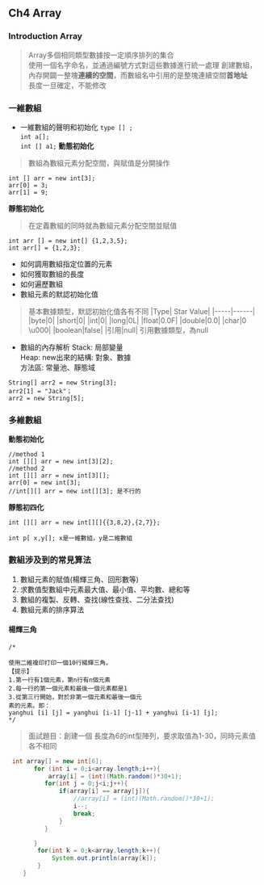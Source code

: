 ## Ch4 Array  
### Introduction Array
> Array多個相同類型數據按一定順序排列的集合  
> 使用一個名字命名，並通過編號方式對這些數據進行統一處理
> 創建數組，內存開闢一整塊**連續的空間**，而數組名中引用的是整塊連續空間**首地址**  
> 長度一旦確定，不能修改

### 一維數組
+ 一維數組的聲明和初始化
`type [] ;`  
`int a[];`  
`int [] a1;`
**動態初始化**
>數組為數組元素分配空間，與賦值是分開操作
```
int [] arr = new int[3];
arr[0] = 3;
arr[1] = 9;
```
**靜態初始化**
>在定義數組的同時就為數組元素分配空間並賦值
```
int arr [] = new int[] {1,2,3,5};
int arr[] = {1,2,3};
```
+ 如何調用數組指定位置的元素
+ 如何獲取數組的長度
+ 如何遍歷數組
+ 數組元素的默認初始化值
> 基本數據類型，默認初始化值各有不同
|Type| Star Value|
|-----|------|
|byte|0|
|short|0|
|int|0|
|long|0L|
|float|0.0F|
|double|0.0|
|char|0 \u000|
|boolean|false|
|引用|null|
> 引用數據類型，為null
+ 數組的內存解析
Stack: 局部變量  
Heap: new出來的結構: 對象、數據  
方法區: 常量池、靜態域  
```
String[] arr2 = new String[3];
arr2[1] = "Jack"；
arr2 = new String[5];
```
### 多維數組
**動態初始化**
```
//method 1
int [][] arr = new int[3][2];
//method 2
int [][] arr = new int[3][];
arr[0] = new int[3];
//int[][] arr = new int[][3]; 是不行的
```
**靜態初四化**
```
int [][] arr = new int[][]{{3,8,2},{2,7}};
```
`int p[ x,y[]; x是一維數組，y是二維數組`

### 數組涉及到的常見算法
1. 數組元素的賦值(楊輝三角、回形數等)
2. 求數值型數組中元素最大值、最小值、平均數、總和等
3. 數組的複製、反轉、查找(線性查找、二分法查找)
4. 數組元素的排序算法
#### 楊輝三角
```
/*

使用二維複印打印一個10行楊輝三角。
【提示】
1.第一行有1個元素，第n行有n個元素
2.每一行的第一個元素和最後一個元素都是1
3.從第三行開始，對於非第一個元素和最後一個元
素的元素。即：
yanghui [i] [j] = yanghui [i-1] [j-1] + yanghui [i-1] [j];
*/

```
> 面試題目：創建一個 長度為6的int型陣列，要求取值為1-30，同時元素值各不相同
``` Java
 int array[] = new int[6];
       for (int i = 0;i<array.length;i++){
           array[i] = (int)(Math.random()*30+1);
          for(int j = 0;j<i;j++){
              if(array[i] == array[j]){
                  //array[i] = (int)(Math.random()*30+1);
                  i--;
                  break;
              }
          }

       }
        for(int k = 0;k<array.length;k++){
            System.out.println(array[k]);
        }
    }
```
